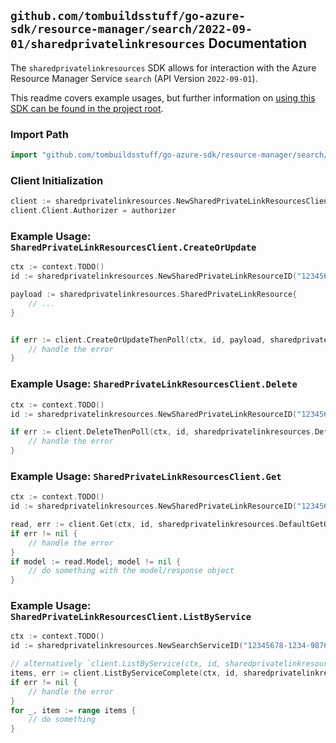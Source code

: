 
## `github.com/tombuildsstuff/go-azure-sdk/resource-manager/search/2022-09-01/sharedprivatelinkresources` Documentation

The `sharedprivatelinkresources` SDK allows for interaction with the Azure Resource Manager Service `search` (API Version `2022-09-01`).

This readme covers example usages, but further information on [using this SDK can be found in the project root](https://github.com/tombuildsstuff/go-azure-sdk/tree/main/docs).

### Import Path

```go
import "github.com/tombuildsstuff/go-azure-sdk/resource-manager/search/2022-09-01/sharedprivatelinkresources"
```


### Client Initialization

```go
client := sharedprivatelinkresources.NewSharedPrivateLinkResourcesClientWithBaseURI("https://management.azure.com")
client.Client.Authorizer = authorizer
```


### Example Usage: `SharedPrivateLinkResourcesClient.CreateOrUpdate`

```go
ctx := context.TODO()
id := sharedprivatelinkresources.NewSharedPrivateLinkResourceID("12345678-1234-9876-4563-123456789012", "example-resource-group", "searchServiceValue", "sharedPrivateLinkResourceValue")

payload := sharedprivatelinkresources.SharedPrivateLinkResource{
	// ...
}


if err := client.CreateOrUpdateThenPoll(ctx, id, payload, sharedprivatelinkresources.DefaultCreateOrUpdateOperationOptions()); err != nil {
	// handle the error
}
```


### Example Usage: `SharedPrivateLinkResourcesClient.Delete`

```go
ctx := context.TODO()
id := sharedprivatelinkresources.NewSharedPrivateLinkResourceID("12345678-1234-9876-4563-123456789012", "example-resource-group", "searchServiceValue", "sharedPrivateLinkResourceValue")

if err := client.DeleteThenPoll(ctx, id, sharedprivatelinkresources.DefaultDeleteOperationOptions()); err != nil {
	// handle the error
}
```


### Example Usage: `SharedPrivateLinkResourcesClient.Get`

```go
ctx := context.TODO()
id := sharedprivatelinkresources.NewSharedPrivateLinkResourceID("12345678-1234-9876-4563-123456789012", "example-resource-group", "searchServiceValue", "sharedPrivateLinkResourceValue")

read, err := client.Get(ctx, id, sharedprivatelinkresources.DefaultGetOperationOptions())
if err != nil {
	// handle the error
}
if model := read.Model; model != nil {
	// do something with the model/response object
}
```


### Example Usage: `SharedPrivateLinkResourcesClient.ListByService`

```go
ctx := context.TODO()
id := sharedprivatelinkresources.NewSearchServiceID("12345678-1234-9876-4563-123456789012", "example-resource-group", "searchServiceValue")

// alternatively `client.ListByService(ctx, id, sharedprivatelinkresources.DefaultListByServiceOperationOptions())` can be used to do batched pagination
items, err := client.ListByServiceComplete(ctx, id, sharedprivatelinkresources.DefaultListByServiceOperationOptions())
if err != nil {
	// handle the error
}
for _, item := range items {
	// do something
}
```

